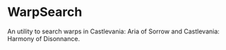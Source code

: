 # WarpSearch
 An utility to search warps in Castlevania: Aria of Sorrow and Castlevania: Harmony of Disonnance.
 